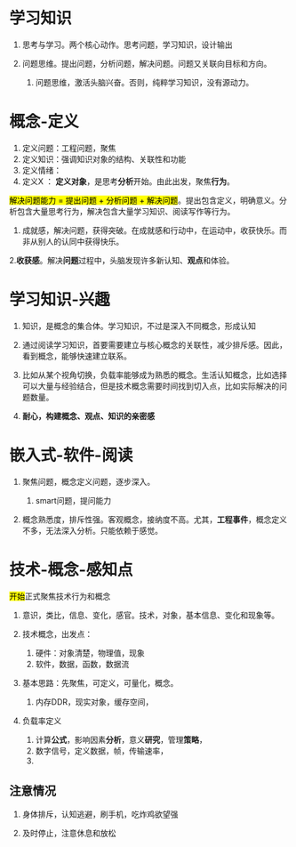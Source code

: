 # 学习知识

1. 思考与学习。两个核心动作。思考问题，学习知识，设计输出


2. 问题思维。提出问题，分析问题，解决问题。问题又关联向目标和方向。
    1. 问题思维，激活头脑兴奋。否则，纯粹学习知识，没有源动力。



# 概念-定义

1. 定义问题：工程问题，聚焦
2. 定义知识：强调知识对象的结构、关联性和功能
3. 定义情绪：
4. 定义X ： **定义对象**，是思考**分析**开始。由此出发，聚焦**行为**。

<mark>解决问题能力 = 提出问题 + 分析问题 + 解决问题</mark>。提出包含定义，明确意义。分析包含大量思考行为，解决包含大量学习知识、阅读写作等行为。

1. 成就感，解决问题，获得突破。在成就感和行动中，在运动中，收获快乐。而非从别人的认同中获得快乐。

2.**收获感**。解决**问题**过程中，头脑发现许多新认知、**观点**和体验。


# 学习知识-兴趣

1. 知识，是概念的集合体。学习知识，不过是深入不同概念，形成认知

2. 通过阅读学习知识，首要需要建立与核心概念的关联性，减少排斥感。因此，看到概念，能够快速建立联系。

3. 比如从某个视角切换，负载率能够成为熟悉的概念。生活认知概念，比如选择可以大量与经验结合，但是技术概念需要时间找到切入点，比如实际解决的问题数量。

4. **耐心，构建概念、观点、知识的亲密感**



# 嵌入式-软件-阅读

1. 聚焦问题，概念定义问题，逐步深入。
    1. smart问题，提问能力

2. 概念熟悉度，排斥性强。客观概念，接纳度不高。尤其，**工程事件**，概念定义不多，无法深入分析。只能依赖于感觉。


# 技术-概念-感知点

<mark>开始</mark>正式聚焦技术行为和概念

1. 意识，类比，信息、变化，感官。技术，对象，基本信息、变化和现象等。


2. 技术概念，出发点：
    1. 硬件：对象清楚，物理值，现象
    2. 软件，数据，函数，数据流

3. 基本思路：先聚焦，可定义，可量化，概念。
    1. 内存DDR，现实对象，缓存空间，
    

4. 负载率定义
    1. 计算**公式**，影响因素**分析**，意义**研究**，管理**策略**，
    2. 数字信号，定义数据，帧，传输速率，
    3. 


## 注意情况

1. 身体排斥，认知逃避，刷手机，吃炸鸡欲望强

2. 及时停止，注意休息和放松

































